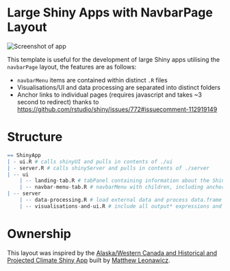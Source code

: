 # Large Shiny Apps with NavbarPage Layout

![Screenshot of app](https://raw.githubusercontent.com/martinjhnhadley/Rmd-and-Shiny-Templates/master/Shiny-Templates/Large-Apps/navbarMenu/screenshot.png "Optional Title")

This template is useful for the development of large Shiny apps utilising the `navbarPage` layout, the features are as follows:

- `navbarMenu` items are contained within distinct `.R` files
- Visualisations/UI and data processing are separated into distinct folders
- Anchor links to individual pages (requires javascript and takes ~3 second to redirect) thanks to https://github.com/rstudio/shiny/issues/772#issuecomment-112919149


# Structure

```R
== ShinyApp
| - ui.R # calls shinyUI and pulls in contents of ./ui
| - server.R # calls shinyServer and pulls in contents of ./server
| -- ui
    | -- landing-tab.R # tabPanel containing information about the Shiny app
    | -- navbar-menu-tab.R # navbarMenu with children, including anchor link
| -- server
    | -- data-processing.R # load external data and process data.frame columns
    | -- visualisations-and-ui.R # include all output* expressions and renderUI here 
```

# Ownership

This layout was inspired by the [Alaska/Western Canada and Historical and Projected Climate Shiny App](http://shiny.snap.uaf.edu/akcan_climate/) built by [Matthew Leonawicz](http://leonawicz.github.io/).


